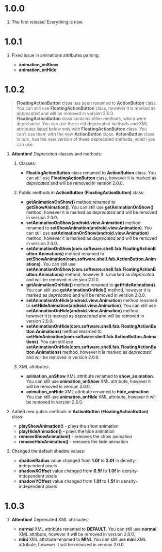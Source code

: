 # 1.0.0

1. The first release! Everything is new.

# 1.0.1

1. Fixed issue in animations attributes parsing:

	* **animation_onShow**
	* **animation_onHide**
	
# 1.0.2

> **FloatingActionButton** class has been renamed to **ActionButton** class. You can still use **FloatingActionButton** class, however it is  marked as *deprecated* and will be removed in version 2.0.0. **FloatingActionButton** class contains other methods, which were deprecated. You can use these old deprecated methods and XML attributes listed below only with **FloatingActionButton** class. You can't use them with the new **ActionButton** class.
> **ActionButton** class in turn, has the new version of these deprecated methods, which you can use.

1. **Attention!** *Deprecated* classes and methods:
	
    1. Classes:
    
    	* **FloatingActionButton** class renamed to **ActionButton** class.
        You can still use **FloatingActionButton** class, however it is marked as *deprecated* and wiil be removed in version 2.0.0.

	2. Public methods in **ActionButton** **(FloatingActionButton)** class:
    
    	* **getAnimationOnShow()** method renamed to **getShowAnimation()**.
        You can still use **getAnimationOnShow()** method, however it is marked as *deprecated* and will be removed in version 2.0.0.
        * **setAnimationOnShow(android.view.Animation)** method renamed to **setShowAnimation(android.view.Animation)**.
        You can still use **setAnimationOnShow(android.view.Animation)** method, however it is marked as *deprecated* and will be removed in version 2.0.0.
        * **setAnimationOnShow(com.software.shell.fab.FloatingActionButton.Animations)** method renamed to **setShowAnimation(com.software.shell.fab.ActionButton.Animations)**.
        You can still use **setAnimationOnShow(com.software.shell.fab.FloatingActionButton.Animations)** method, however it is marked as *deprecated* and will be removed in version 2.0.0.
        * **getAnimationOnHide()** method renamed to **getHideAnimation()**.
        You can still use **getAnimationOnHide()** method, however it is marked as *deprecated* and will be removed in version 2.0.0.
        * **setAnimationOnHide(android.view.Animation)** method renamed to **setHideAnimation(android.view.Animation)**.
        You can still use **setAnimationOnHide(android.view.Animation)** method, however it is marked as *deprecated* and will be removed in version 2.0.0.
        * **setAnimationOnHide(com.software.shell.fab.FloatingActionButton.Animations)** method renamed to **setHideAnimation(com.software.shell.fab.ActionButton.Animations)**.
        You can still use **setAnimationOnHide(com.software.shell.fab.FloatingActionButton.Animations)** method, however it is marked as *deprecated* and will be removed in version 2.0.0.
    
	3. XML attributes:
    
    	* **animation_onShow** XML attribute renamed to **show_animation**.
        You can still use **animation_onShow** XML attribute, however it will be removed in version 2.0.0.
        * **animation_onHide** XML attribute renamed to **hide_animation**.
        You can still use **animation_onHide** XML attribute, however it will be removed in version 2.0.0.
    
2. Added new public methods in **ActionButton** **(FloatingActionButton)** class:

	* **playShowAnimation()** - plays the show animation
	* **playHideAnimation()** - plays the hide animation
	* **removeShowAnimation()** - removes the show animation
	* **removeHideAnimation()** - removes the hide animation
    
3. Changed the default shadow values:

	* **shadowRadius** value changed from **1.0f** to **2.0f** in density-independent pixels
	* **shadowXOffset** value changed from **0.5f** to **1.0f** in density-independent pixels
	* **shadowYOffset** value changed from **1.0f** to **1.5f** in density-independent pixels
	
# 1.0.3

1. **Attention!** Deprecated XML attributes:

	* **normal** XML attribute renamed to **DEFAULT**.
    You can still use **normal** XML attribute, however it will be removed in version 2.0.0.
	* **mini** XML attribute renamed to **MINI**.
    You can still use **mini** XML attribute, however it will be removed in version 2.0.0.
